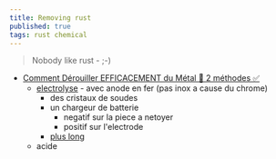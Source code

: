 ```yaml
---
title: Removing rust
published: true
tags: rust chemical
---
```

> Nobody like rust - ;-) 

- [Comment Dérouiller EFFICACEMENT du Métal 🤘 2 méthodes ✅](https://www.youtube.com/watch?v=v0ZbF-2DmQg)
	- [electrolyse](https://www.youtube.com/watch?v=09ck7R9zvUw) - avec anode en fer (pas inox a cause du chrome)
    	- des cristaux de soudes
        - un chargeur de batterie
        	- negatif sur la piece a netoyer
            - positif sur l'electrode
        - [plus long](https://www.youtube.com/watch?v=V-prcdrvb_E)
    - acide

